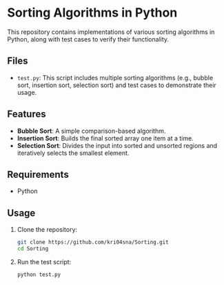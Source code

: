 # Sorting Algorithms in Python

This repository contains implementations of various sorting algorithms in Python, along with test cases to verify their functionality.

## Files

- `test.py`: This script includes multiple sorting algorithms (e.g., bubble sort, insertion sort, selection sort) and test cases to demonstrate their usage.

## Features

- **Bubble Sort**: A simple comparison-based algorithm.
- **Insertion Sort**: Builds the final sorted array one item at a time.
- **Selection Sort**: Divides the input into sorted and unsorted regions and iteratively selects the smallest element.

## Requirements

- Python

## Usage

1. Clone the repository:
    ```bash
    git clone https://github.com/kri04sna/Sorting.git
    cd Sorting
    ```

2. Run the test script:
    ```bash
    python test.py
    ```
